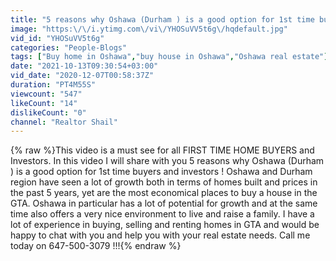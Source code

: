 ```yaml
---
title: "5 reasons why Oshawa (Durham ) is a good option for 1st time buyers and investors !"
image: "https:\/\/i.ytimg.com\/vi\/YHOSuVV5t6g\/hqdefault.jpg"
vid_id: "YHOSuVV5t6g"
categories: "People-Blogs"
tags: ["Buy home in Oshawa","buy house in Oshawa","Oshawa real estate"]
date: "2021-10-13T09:30:54+03:00"
vid_date: "2020-12-07T00:58:37Z"
duration: "PT4M55S"
viewcount: "547"
likeCount: "14"
dislikeCount: "0"
channel: "Realtor Shail"
---
```

{% raw %}This video is a must see for all FIRST TIME HOME BUYERS and Investors. In this video I will share with you 5 reasons why Oshawa (Durham ) is a good option for 1st time buyers and investors ! Oshawa and Durham region have seen a lot of growth both in terms of homes built and prices in the past 5 years, yet are the most economical places to buy a house in the GTA. Oshawa in particular has a lot of potential for growth and at the same time also offers a very nice environment to live and raise a family. I have a lot of experience in buying, selling and renting homes in GTA and would be happy to chat with you and help you with your real estate needs. Call me today on 647-500-3079 !!!{% endraw %}
